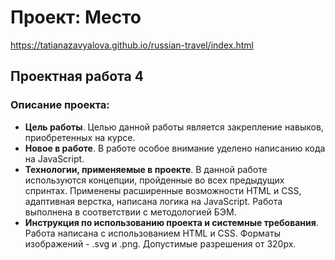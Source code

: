 # Проект: Место
https://tatianazavyalova.github.io/russian-travel/index.html
## Проектная работа 4
### Описание проекта:
* **Цель работы**. Целью данной работы является закрепление навыков, приобретенных на курсе.
* **Новое в работе**. В работе особое внимание уделено написанию кода на JavaScript.
* **Технологии, применяемые в проекте**. В данной работе используются концепции, пройденные во всех предыдущих спринтах. Применены расширенные возможности HTML и CSS, адаптивная верстка, написана логика на JavaScript. Работа выполнена в соответствии с методологией БЭМ.
* **Инструкция по использованию проекта и системные требования**. Работа написана с использованием HTML и CSS. Форматы изображений - .svg и .png. Допустимые разрешения от 320px.
